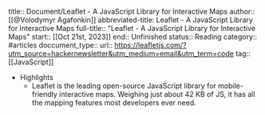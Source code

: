 title:: Document/Leaflet - A JavaScript Library for Interactive Maps
author:: [[@Volodymyr Agafonkin]]
abbreviated-title: Leaflet - A JavaScript Library for Interactive Maps 
full-title:: "Leaflet - A JavaScript Library for Interactive Maps"
start:: [[Oct 21st, 2023]]
end:: Unfinished
status:: Reading
category:: #articles
doccument_type:: 
url:: https://leafletjs.com/?utm_source=hackernewsletter&utm_medium=email&utm_term=code
tag:: [[JavaScript]]
- Highlights
	- Leaflet is the leading open-source JavaScript library for mobile-friendly interactive maps. Weighing just about 42 KB of JS, it has all the mapping features most developers ever need.
